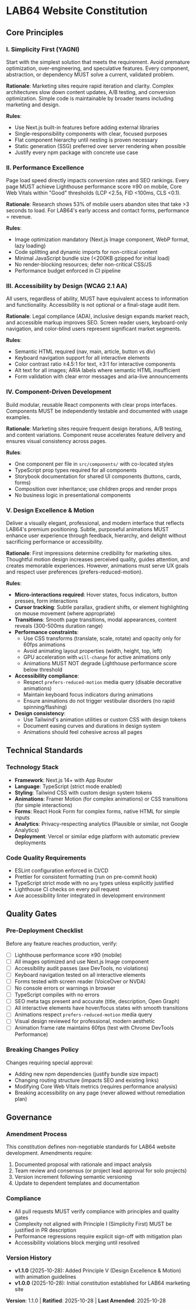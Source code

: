 <!--
SYNC IMPACT REPORT - Constitution v1.1.0
=========================================================
Version Change: 1.0.0 → 1.1.0 (MINOR - new principle added)

Constitution Scope:
- Project Type: Marketing/Landing Site (Next.js)
- Focus Areas: Performance, Accessibility, Simplicity, Design Excellence
- Principles Count: 5 core principles

Modified Sections:
- NEW: V. Design Excellence & Motion - Professional UI with elegant animations
- UPDATED: Quality Gates - Added design and animation review requirements

Previous Principles (unchanged):
- I. Simplicity First (YAGNI)
- II. Performance Excellence
- III. Accessibility by Design
- IV. Component-Driven Development

Added Sections:
- Animation guidelines and performance constraints
- Design review checklist items

Templates Status:
✅ plan-template.md - Compatible (no changes needed)
✅ spec-template.md - Compatible (user scenarios can include UX requirements)
✅ tasks-template.md - Compatible (design tasks can be tracked)
⚠️  No command templates found in .specify/templates/commands/ - skipped

Follow-up TODOs: None

Amendment Rationale: Design excellence is critical for marketing site credibility and
conversion. Animations enhance perceived quality but must not compromise performance
or accessibility (Principles II & III). This addition expands governance scope
without breaking existing rules.

Ratification: 2025-10-28 | Last Amended: 2025-10-28
-->

# LAB64 Website Constitution

## Core Principles

### I. Simplicity First (YAGNI)

Start with the simplest solution that meets the requirement. Avoid premature optimization, over-engineering, and speculative features. Every component, abstraction, or dependency MUST solve a current, validated problem.

**Rationale**: Marketing sites require rapid iteration and clarity. Complex architectures slow down content updates, A/B testing, and conversion optimization. Simple code is maintainable by broader teams including marketing and design.

**Rules**:
- Use Next.js built-in features before adding external libraries
- Single-responsibility components with clear, focused purposes
- Flat component hierarchy until nesting is proven necessary
- Static generation (SSG) preferred over server rendering when possible
- Justify every npm package with concrete use case

### II. Performance Excellence

Page load speed directly impacts conversion rates and SEO rankings. Every page MUST achieve Lighthouse performance score ≥90 on mobile, Core Web Vitals within "Good" thresholds (LCP <2.5s, FID <100ms, CLS <0.1).

**Rationale**: Research shows 53% of mobile users abandon sites that take >3 seconds to load. For LAB64's early access and contact forms, performance = revenue.

**Rules**:
- Image optimization mandatory (Next.js Image component, WebP format, lazy loading)
- Code splitting and dynamic imports for non-critical content
- Minimal JavaScript bundle size (<200KB gzipped for initial load)
- No render-blocking resources; defer non-critical CSS/JS
- Performance budget enforced in CI pipeline

### III. Accessibility by Design (WCAG 2.1 AA)

All users, regardless of ability, MUST have equivalent access to information and functionality. Accessibility is not optional or a final-stage audit item.

**Rationale**: Legal compliance (ADA), inclusive design expands market reach, and accessible markup improves SEO. Screen reader users, keyboard-only navigation, and color-blind users represent significant market segments.

**Rules**:
- Semantic HTML required (nav, main, article, button vs div)
- Keyboard navigation support for all interactive elements
- Color contrast ratio ≥4.5:1 for text, ≥3:1 for interactive components
- Alt text for all images; ARIA labels where semantic HTML insufficient
- Form validation with clear error messages and aria-live announcements

### IV. Component-Driven Development

Build modular, reusable React components with clear props interfaces. Components MUST be independently testable and documented with usage examples.

**Rationale**: Marketing sites require frequent design iterations, A/B testing, and content variations. Component reuse accelerates feature delivery and ensures visual consistency across pages.

**Rules**:
- One component per file in `src/components/` with co-located styles
- TypeScript prop types required for all components
- Storybook documentation for shared UI components (buttons, cards, forms)
- Composition over inheritance; use children props and render props
- No business logic in presentational components

### V. Design Excellence & Motion

Deliver a visually elegant, professional, and modern interface that reflects LAB64's premium positioning. Subtle, purposeful animations MUST enhance user experience through feedback, hierarchy, and delight without sacrificing performance or accessibility.

**Rationale**: First impressions determine credibility for marketing sites. Thoughtful motion design increases perceived quality, guides attention, and creates memorable experiences. However, animations must serve UX goals and respect user preferences (prefers-reduced-motion).

**Rules**:
- **Micro-interactions required**: Hover states, focus indicators, button presses, form interactions
- **Cursor tracking**: Subtle parallax, gradient shifts, or element highlighting on mouse movement (where appropriate)
- **Transitions**: Smooth page transitions, modal appearances, content reveals (300-500ms duration range)
- **Performance constraints**:
  - Use CSS transforms (translate, scale, rotate) and opacity only for 60fps animations
  - Avoid animating layout properties (width, height, top, left)
  - GPU acceleration with `will-change` for active animations only
  - Animations MUST NOT degrade Lighthouse performance score below threshold
- **Accessibility compliance**:
  - Respect `prefers-reduced-motion` media query (disable decorative animations)
  - Maintain keyboard focus indicators during animations
  - Ensure animations do not trigger vestibular disorders (no rapid spinning/flashing)
- **Design consistency**:
  - Use Tailwind's animation utilities or custom CSS with design tokens
  - Document easing curves and durations in design system
  - Animations should feel cohesive across all pages

## Technical Standards

### Technology Stack

- **Framework**: Next.js 14+ with App Router
- **Language**: TypeScript (strict mode enabled)
- **Styling**: Tailwind CSS with custom design system tokens
- **Animations**: Framer Motion (for complex animations) or CSS transitions (for simple interactions)
- **Forms**: React Hook Form for complex forms, native HTML for simple inputs
- **Analytics**: Privacy-respecting analytics (Plausible or similar, not Google Analytics)
- **Deployment**: Vercel or similar edge platform with automatic preview deployments

### Code Quality Requirements

- ESLint configuration enforced in CI/CD
- Prettier for consistent formatting (run on pre-commit hook)
- TypeScript strict mode with no `any` types unless explicitly justified
- Lighthouse CI checks on every pull request
- Axe accessibility linter integrated in development environment

## Quality Gates

### Pre-Deployment Checklist

Before any feature reaches production, verify:

- [ ] Lighthouse performance score ≥90 (mobile)
- [ ] All images optimized and use Next.js Image component
- [ ] Accessibility audit passes (axe DevTools, no violations)
- [ ] Keyboard navigation tested on all interactive elements
- [ ] Forms tested with screen reader (VoiceOver or NVDA)
- [ ] No console errors or warnings in browser
- [ ] TypeScript compiles with no errors
- [ ] SEO meta tags present and accurate (title, description, Open Graph)
- [ ] All interactive elements have hover/focus states with smooth transitions
- [ ] Animations respect `prefers-reduced-motion` media query
- [ ] Visual design reviewed for professional, modern aesthetic
- [ ] Animation frame rate maintains 60fps (test with Chrome DevTools Performance)

### Breaking Changes Policy

Changes requiring special approval:

- Adding new npm dependencies (justify bundle size impact)
- Changing routing structure (impacts SEO and existing links)
- Modifying Core Web Vitals metrics (requires performance analysis)
- Breaking accessibility on any page (never allowed without remediation plan)

## Governance

### Amendment Process

This constitution defines non-negotiable standards for LAB64 website development. Amendments require:

1. Documented proposal with rationale and impact analysis
2. Team review and consensus (or project lead approval for solo projects)
3. Version increment following semantic versioning
4. Update to dependent templates and documentation

### Compliance

- All pull requests MUST verify compliance with principles and quality gates
- Complexity not aligned with Principle I (Simplicity First) MUST be justified in PR description
- Performance regressions require explicit sign-off with mitigation plan
- Accessibility violations block merging until resolved

### Version History

- **v1.1.0** (2025-10-28): Added Principle V (Design Excellence & Motion) with animation guidelines
- **v1.0.0** (2025-10-28): Initial constitution established for LAB64 marketing site

**Version**: 1.1.0 | **Ratified**: 2025-10-28 | **Last Amended**: 2025-10-28
